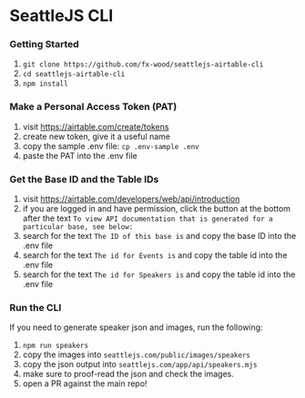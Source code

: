 # SeattleJS CLI
### Getting Started
1. `git clone https://github.com/fx-wood/seattlejs-airtable-cli`
2. `cd seattlejs-airtable-cli`
3. `npm install`

### Make a Personal Access Token (PAT)
1. visit https://airtable.com/create/tokens
2. create new token, give it a useful name
3. copy the sample .env file: `cp .env-sample .env`
4. paste the PAT into the .env file

### Get the Base ID and the Table IDs
1. visit https://airtable.com/developers/web/api/introduction
2. if you are logged in and have permission, click the button at the bottom after the text
`To view API documentation that is generated for a particular base, see below:`
3. search for the text `The ID of this base is` and copy the base ID into the .env file
4. search for the text `The id for Events is` and copy the table id into the .env file
5. search for the text `The id for Speakers is` and copy the table id into the .env file

### Run the CLI
If you need to generate speaker json and images, run the following:
1. `npm run speakers`
2. copy the images into `seattlejs.com/public/images/speakers`
3. copy the json output into `seattlejs.com/app/api/speakers.mjs`
4. make sure to proof-read the json and check the images. 
5. open a PR against the main repo!

